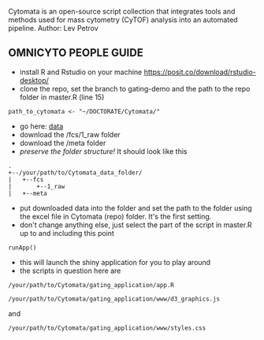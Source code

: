 Cytomata is an open-source script collection that integrates tools and methods used for mass cytometry (CyTOF) analysis into an automated pipeline.
Author: Lev Petrov

## OMNICYTO PEOPLE GUIDE
- install R and Rstudio on your machine https://posit.co/download/rstudio-desktop/
- clone the repo, set the branch to gating-demo and the path to the repo folder in master.R (line 15)

``
path_to_cytomata <- "~/DOCTORATE/Cytomata/"
``
- go here: [data](https://charitede-my.sharepoint.com/:f:/g/personal/lev_petrov_charite_de/EsfhZi47RwNNoJUOX0mpD-0BcDWFalPU2dBoNUyM4SKbTg?e=pTXe8E)
- download the /fcs/1_raw folder
- download the /meta folder
- *preserve the folder structure!* It should look like this

```
.
+--/your/path/to/Cytomata_data_folder/
|   +--fcs
|       +--1_raw
|   +--meta
```

- put downloaded data into the folder and set the path to the folder using the excel file in Cytomata (repo) folder. It's the first setting.
- don't change anything else, just select the part of the script in master.R up to and including this point

``
runApp()
``
- this will launch the shiny application for you to play around
- the scripts in question here are

```
/your/path/to/Cytomata/gating_application/app.R

/your/path/to/Cytomata/gating_application/www/d3_graphics.js
```

and

```
/your/path/to/Cytomata/gating_application/www/styles.css
```




